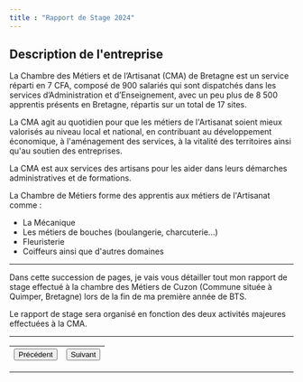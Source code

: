 ```yaml
---
title : "Rapport de Stage 2024"
---
```

## Description de l'entreprise
 La Chambre des Métiers et de l’Artisanat (CMA) de Bretagne est un service réparti en 7 CFA, composé de 900 salariés qui sont dispatchés dans les services d’Administration et d’Enseignement, avec un peu plus de 8 500 apprentis présents en Bretagne, répartis sur un total de 17 sites.    
 
La CMA agit au quotidien pour que les métiers de l'Artisanat soient mieux valorisés au niveau local et national, en contribuant au développement économique, à l'aménagement des services, à la vitalité des territoires ainsi qu'au soutien des entreprises.
 
La CMA est aux services des artisans pour les aider dans leurs démarches administratives et de formations.


La Chambre de Métiers forme des apprentis aux métiers de l'Artisanat comme :

- La Mécanique
- Les métiers de bouches (boulangerie, charcuterie...)
- Fleuristerie
- Coiffeurs ainsi que d'autres domaines
***

Dans cette succession de pages,  je vais vous détailler tout mon rapport de stage effectué à la chambre des Métiers de Cuzon (Commune située à Quimper, Bretagne) lors de la fin de ma première année de BTS.

Le rapport de stage sera organisé en fonction des deux activités majeures effectuées à la CMA.
***
|<button onclick="window.location.href='https://vhascoet-pro.github.io/portfolio-bts.github.io/';">Précédent</button>|<button onclick="window.location.href='https://vhascoet-pro.github.io/portfolio-bts.github.io/rds1/rapport_p1';">Suivant</button>|
|---------:|:-------|
***
